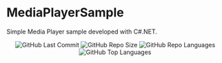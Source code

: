# MediaPlayerSample
Simple Media Player sample developed with C#.NET.

<div align="center">
<img alt="GitHub Last Commit" src="https://img.shields.io/github/last-commit/happybono/MediaPlayerSample"> 
<img alt="GitHub Repo Size" src="https://img.shields.io/github/repo-size/happybono/MediaPlayerSample">
<img alt="GitHub Repo Languages" src="https://img.shields.io/github/languages/count/happybono/MediaPlayerSample">
<img alt="GitHub Top Languages" src="https://img.shields.io/github/languages/top/HappyBono/MediaPlayerSample">
</div>
